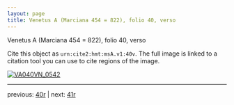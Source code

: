 ```yaml
---
layout: page
title: Venetus A (Marciana 454 = 822), folio 40, verso
---
```


Venetus A (Marciana 454 = 822), folio 40, verso

Cite this object as `urn:cite2:hmt:msA.v1:40v`.  The full image is linked to a citation tool you can use to cite regions of the image.

[![VA040VN_0542](http://www.homermultitext.org/iipsrv?IIIF=/project/homer/pyramidal/deepzoom/hmt/vaimg/2017a/VA040VN_0542.tif/full/800,/0/default.jpg)](http://www.homermultitext.org/ict2/?urn=urn:cite2:hmt:vaimg.2017a:VA040VN_0542) 

---

previous:  [40r](../40r/) | next: [41r](../41r/)